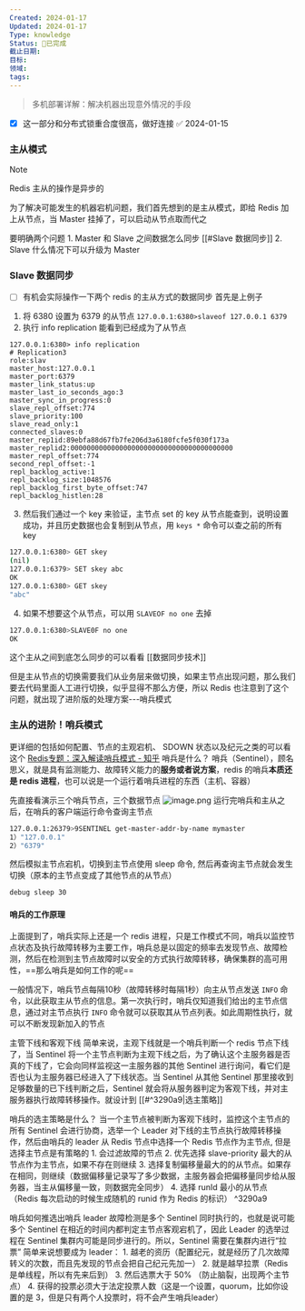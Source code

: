 ```yaml
---
Created: 2024-01-17
Updated: 2024-01-17
Type: knowledge
Status: 🎃已完成
截止日期: 
目标: 
领域: 
tags:
---
```

> 多机部署详解：解决机器出现意外情况的手段

- [x] 这一部分和分布式锁重合度很高，做好连接 ✅ 2024-01-15

### 主从模式
> [!note]
>Redis 主从的操作是异步的

为了解决可能发生的机器宕机问题，我们首先想到的是主从模式，即给 Redis 加上从节点，当 Master 挂掉了，可以启动从节点取而代之

要明确两个问题
	1. Master 和 Slave 之间数据怎么同步 [[#Slave 数据同步]]
	2. Slave 什么情况下可以升级为 Master

### Slave 数据同步
- [ ] 有机会实际操作一下两个 redis 的主从方式的数据同步
首先是上例子
1. 将 6380 设置为 6379 的从节点 `127.0.0.1:6380>slaveof 127.0.0.1 6379` 
2. 执行 info replication 能看到已经成为了从节点
```shell
127.0.0.1:6380> info replication
# Replication3 
role:slav
master_host:127.0.0.1
master_port:6379
master_link_status:up
master_last_io_seconds_ago:3
master_sync_in_progress:0
slave_repl_offset:774
slave_priority:100
slave_read_only:1
connected_slaves:0
master_rep1id:89ebfa88d67fb7fe206d3a6180fcfe5f030f173a
master_replid2:0000000000000000000000000000000000000000
master_repl_offset:774
second_repl_offset:-1
repl_backlog_active:1
repl_backlog_size:1048576
repl_backlog_first_byte_offset:747
repl_backlog_histlen:28
```
3. 然后我们通过一个 key 来验证，主节点 set 的 key 从节点能查到，说明设置成功，并且历史数据也会复制到从节点，用 `keys *` 命令可以查之前的所有 key
```Bash
127.0.0.1:6380> GET skey
(nil)
127.0.0.1:6379> SET skey abc
OK
127.0.0.1:6380> GET skey
"abc"
```
4. 如果不想要这个从节点，可以用 `SLAVEOF no one` 去掉
```Bash
127.0.0.1:6380>SLAVE0F no one
OK
```
这个主从之间到底怎么同步的可以看看 [[数据同步技术]]

但是主从节点的切换需要我们从业务层来做切换，如果主节点出现问题，那么我们要去代码里面人工进行切换，似乎显得不那么方便，所以 Redis 也注意到了这个问题，就出现了进阶版的处理方案---哨兵模式

### 主从的进阶！哨兵模式
更详细的包括如何配置、节点的主观宕机、 SDOWN 状态以及纪元之类的可以看这个 [Redis专题：深入解读哨兵模式 - 知乎](https://zhuanlan.zhihu.com/p/354720754)
哨兵是什么？
	哨兵（Sentinel），顾名思义，就是具有监测能力、故障转义能力的**服务或者说方案**，redis 的哨兵**本质还是 redis 进程**，也可以说是一个运行着哨兵进程的东西（主机、容器）

先直接看演示三个哨兵节点，三个数据节点 ![image.png](https://obsidian-pic-1317906728.cos.ap-nanjing.myqcloud.com/obsidian/20240115230610.png)
运行完哨兵和主从之后，在哨兵的客户端运行命令查询主节点
```bash
127.0.0.1:26379>9SENTINEL get-master-addr-by-name mymaster
1）"127.0.0.1"
2）"6379"
```

然后模拟主节点宕机，切换到主节点使用 sleep 命令, 然后再查询主节点就会发生切换（原本的主节点变成了其他节点的从节点）
```bash
debug sleep 30
```

#### 哨兵的工作原理
上面提到了，哨兵实际上还是一个 redis 进程，只是工作模式不同，哨兵以监控节点状态及执行故障转移为主要工作，哨兵总是以固定的频率去发现节点、故障检测，然后在检测到主节点故障时以安全的方式执行故障转移，确保集群的高可用性，==那么哨兵是如何工作的呢==

一般情况下，哨兵节点每隔10秒（故障转移时每隔1秒）向主从节点发送 `INFO` 命令，以此获取主从节点的信息。第一次执行时，哨兵仅知道我们给出的主节点信息，通过对主节点执行 `INFO` 命令就可以获取其从节点列表。如此周期性执行，就可以不断发现新加入的节点

主管下线和客观下线
	简单来说，主观下线就是一个哨兵判断一个 redis 节点下线了，当 Sentinel 将一个主节点判断为主观下线之后，为了确认这个主服务器是否真的下线了，它会向同样监视这一主服务器的其他 Sentinel 进行询问，看它们是否也认为主服务器已经进入了下线状态。当 Sentinel 从其他 Sentinel 那里接收到足够数量的已下线判断之后，Sentinel 就会将从服务器判定为客观下线，并对主服务器执行故障转移操作。就设计到 [[#^3290a9|选主策略]]


哨兵的选主策略是什么？
	当一个主节点被判断为客观下线时，监控这个主节点的所有 Sentinel 会进行协商，选举一个 Leader 对下线的主节点执行故障转移操作，然后由哨兵的 leader 从 Redis 节点中选择一个 Redis 节点作为主节点, 但是选择主节点是有策略的
	1. 会过滤故障的节点
	2. 优先选择 slave-priority 最大的从节点作为主节点，如果不存在则继续
	3. 选择复制偏移量最大的的从节点。如果存在相同，则继续（数据偏移量记录写了多少数据，主服务器会把偏移量同步给从服务器，当主从偏移量一致，则数据完全同步）
	4. 选择 runId 最小的从节点（Redis 每次启动的时候生成随机的 runid 作为 Redis 的标识） ^3290a9

哨兵如何推选出哨兵 leader
	故障检测是多个 Sentinel 同时执行的，也就是说可能多个 Sentinel 在相近的时间内都判定主节点客观宕机了，因此 Leader 的选举过程在 Sentinel 集群内可能是同步进行的。所以，Sentinel 需要在集群内进行“拉票” 简单来说想要成为 leader：
	1. 越老的资历（配置纪元，就是经历了几次故障转义的次数，而且先发现的节点会把自己纪元先加一）
	2. 就是越早拉票（Redis 是单线程，所以有先来后到）
	3. 然后选票大于 50% （防止脑裂，出现两个主节点）
	4. 获得的投票必须大于法定投票人数（这是一个设置，quorum，比如你设置的是 3，但是只有两个人投票时，将不会产生哨兵leader）
